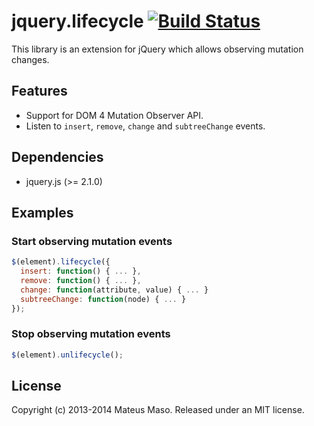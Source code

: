 jquery.lifecycle [![Build Status](https://travis-ci.org/mateusmaso/jquery.lifecycle.svg?branch=master)](https://travis-ci.org/mateusmaso/jquery.lifecycle)
================

This library is an extension for jQuery which allows observing mutation changes.

## Features

* Support for DOM 4 Mutation Observer API.
* Listen to ```insert```, ```remove```, ```change``` and ```subtreeChange``` events.

## Dependencies

* jquery.js (>= 2.1.0)

## Examples

### Start observing mutation events

```javascript
$(element).lifecycle({
  insert: function() { ... },
  remove: function() { ... },
  change: function(attribute, value) { ... }
  subtreeChange: function(node) { ... }
});
```

### Stop observing mutation events

```javascript
$(element).unlifecycle();
```

## License

Copyright (c) 2013-2014 Mateus Maso. Released under an MIT license.
